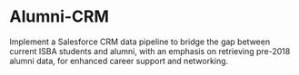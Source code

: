 # Alumni-CRM
Implement a Salesforce CRM data pipeline to bridge the gap between current ISBA students and alumni, with an emphasis on retrieving pre-2018 alumni data, for enhanced career support and networking.
